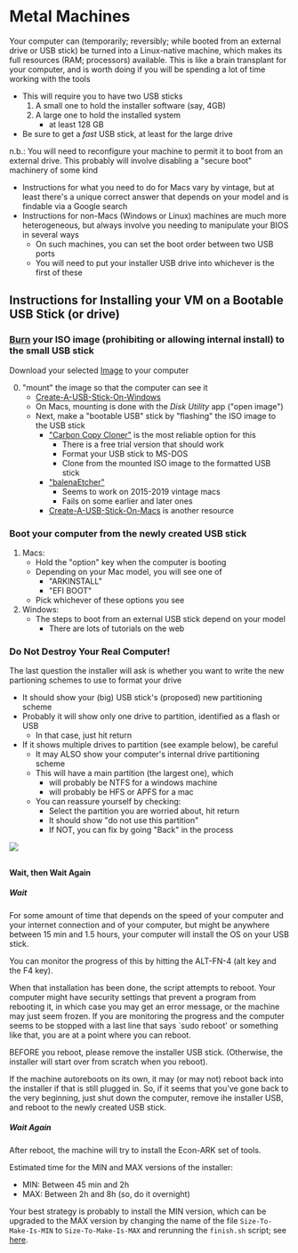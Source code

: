 # Metal Machines

Your computer can (temporarily; reversibly; while booted from an external drive or USB stick) be turned into a Linux-native machine, which makes its full resources (RAM; processors) available. This is like a brain transplant for your computer, and is worth doing if you will be spending a lot of time working with the tools

* This will require you to have two USB sticks
   1. A small one to hold the installer software (say, 4GB)
   1. A large one to hold the installed system
      * at least 128 GB
* Be sure to get a _fast_ USB stick, at least for the large drive

n.b.: You will need to reconfigure your machine to permit it to boot from an external drive. This probably will involve disabling a "secure boot" machinery of some kind

   * Instructions for what you need to do for Macs vary by vintage, but at least there's a unique correct answer that depends on your model and is findable via a Google search
   * Instructions for non-Macs (Windows or Linux) machines are much more heterogeneous, but always involve you needing to manipulate your BIOS in several ways
      * On such machines, you can set the boot order between two USB ports
	  * You will need to put your installer USB drive into whichever is the first of these

## Instructions for Installing your VM on a Bootable USB Stick (or drive)

### [Burn](#burn) your ISO image (prohibiting or allowing internal install) to the small USB stick

Download your selected [Image](https://drive.google.com/drive/folders/1dMVZ7RgDKk8pJIbmshvaKGR64kuVR7FY?usp=sharing) to your computer

0. "mount" the image so that the computer can see it
   * [Create-A-USB-Stick-On-Windows](https://ubuntu.com/tutorials/create-a-usb-stick-on-windows)
   * On Macs, mounting is done with the _Disk Utility_ app ("open image")
   * Next, make a "bootable USB" stick by "flashing" the ISO image to the USB stick
      * ["Carbon Copy Cloner"](https://bombich.com/software/download_ccc.php) is the most reliable option for this
	     * There is a free trial version that should work
	     * Format your USB stick to MS-DOS
		 * Clone from the mounted ISO image to the formatted USB stick
      * ["balenaEtcher"](https://balena.io/etcher/)
	     * Seems to work on 2015-2019 vintage macs
	     * Fails on some earlier and later ones
      * [Create-A-USB-Stick-On-Macs](https://ubuntu.com/tutorials/create-a-usb-stick-on-macos) is another resource


### Boot your computer from the newly created USB stick

1. Macs:
   * Hold the "option" key when the computer is booting
   * Depending on your Mac model, you will see one of
      * "ARKINSTALL"
	  * "EFI BOOT"
   * Pick whichever of these options you see
1. Windows:
   * The steps to boot from an external USB stick depend on your model
       * There are lots of tutorials on the web
	  
### Do Not Destroy Your Real Computer!

The last question the installer will ask is whether you want to write the new partioning schemes to use to format your drive

* It should show your (big) USB stick's (proposed) new partitioning scheme
* Probably it will show only one drive to partition, identified as a flash or USB
  * In that case, just hit return
* If it shows multiple drives to partition (see example below), be careful
  * It may ALSO show your computer's internal drive partitioning scheme
  * This will have a main partition (the largest one), which 
     * will probably be NTFS for a windows machine
	 * will probably be HFS or APFS for a mac
  * You can reassure yourself by checking:
     * Select the partition you are worried about, hit return
     * It should show "do not use this partition" 
	 * If NOT, you can fix by going "Back" in the process

![](processed-6ec84fef-0e1d-4a69-a5d7-baf9f09c8488_O8zHR9rb.jpg)

## 
#### Wait, then Wait Again

##### Wait
For some amount of time that depends on the speed of your computer and your internet connection and of your computer, but might be anywhere between 15 min and 1.5 hours, your computer will install the OS on your USB stick.

You can monitor the progress of this by hitting the ALT-FN-4 (alt key and the F4 key).

When that installation has been done, the script attempts to reboot. Your computer might have security settings that prevent a program from rebooting it, in which case you may get an error message, or the machine may just seem frozen. If you are monitoring the progress and the computer seems to be stopped with a last line that says `sudo reboot' or something like that, you are at a point where you can reboot.

BEFORE you reboot, please remove the installer USB stick. (Otherwise, the installer will start over from scratch when you reboot).

If the machine autoreboots on its own, it may (or may not) reboot back into the installer if that is still plugged in. So, if it seems that you've gone back to the very beginning, just shut down the computer, remove ihe installer USB, and reboot to the newly created USB stick.

##### Wait Again

After reboot, the machine will try to install the Econ-ARK set of tools.

Estimated time for the MIN and MAX versions of the installer:

* MIN: Between 45 min and 2h
* MAX: Between 2h and 8h (so, do it overnight)

Your best strategy is probably to install the MIN version, which can be upgraded to the MAX version by changing the name of the file `Size-To-Make-Is-MIN` to `Size-To-Make-Is-MAX` and rerunning the `finish.sh` script; see [here](https:github.com/econ-ark/econ-ark-tools/blob/master/Size.md).

